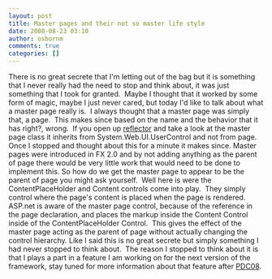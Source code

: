 ```yaml
---
layout: post
title: Master pages and their not so master life style
date: 2008-08-23 03:10
author: osbornm
comments: true
categories: []
---
```

<p>There is no great secrete that I'm letting out of the bag but it is something that I never really had the need to stop and think about, it was just something that I took for granted.  Maybe I thought that it worked by some form of magic, maybe I just never cared, but today I'd like to talk about what a master page really is.  I always thought that a master page was simply that, a page.  This makes since based on the name and the behavior that it has right?, wrong.  If you open up <a href="http://www.red-gate.com/products/reflector/">reflector</a> and take a look at the master page class it inherits from System.Web.UI.UserControl and not from page.  Once I stopped and thought about this for a minute it makes since. Master pages were introduced in FX 2.0 and by not adding anything as the parent of page there would be very little work that would need to be done to implement this. So how do we get the master page to appear to be the parent of page you might ask yourself.  Well here is were the ContentPlaceHolder and Content controls come into play.  They simply control where the page's content is placed when the page is rendered.  ASP.net is aware of the master page control, because of the reference in the page declaration, and places the markup inside the Content Control inside of the ContentPlaceHolder Control.  This gives the effect of the master page acting as the parent of page without actually changing the control hierarchy. Like I said this is no great secrete but simply something I had never stopped to think about.  The reason I stopped to think about it is that I plays a part in a feature I am working on for the next version of the framework, stay tuned for more information about that feature after <a href="http://microsoftpdc.com/">PDC08</a>.</p>
